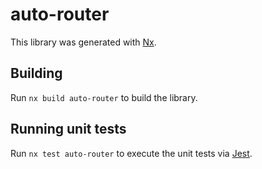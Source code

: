 # auto-router

This library was generated with [Nx](https://nx.dev).

## Building

Run `nx build auto-router` to build the library.

## Running unit tests

Run `nx test auto-router` to execute the unit tests via [Jest](https://jestjs.io).
